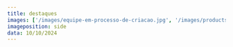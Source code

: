 ```yaml
---
title: destaques
images: ['/images/equipe-em-processo-de-criacao.jpg', '/images/products/desenvolvimentoweb_horizontal.webp']
imageposition: side
data: 10/10/2024
---
```

